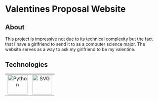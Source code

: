 # Valentines Proposal Website

## About

This project is impressive not due to its technical complexity but the fact that I have a girlfriend to send it to as a computer science major. The website serves as a way to ask my girlfriend to be my valentine.

## Technologies

<table>
 <tr>
   <td align="center">
     <img src="https://raw.githubusercontent.com/vigneshsaravanakumar404/skill-icons/main/icons/JavaScript.svg" width="64" height="64" alt="Python">
   </td>
   <td align="center">
     <img src="https://raw.githubusercontent.com/vigneshsaravanakumar404/skill-icons/refs/heads/main/icons/React-Dark.svg" width="64" height="64" alt="SVG">
   </td>
 </tr>
</table>
